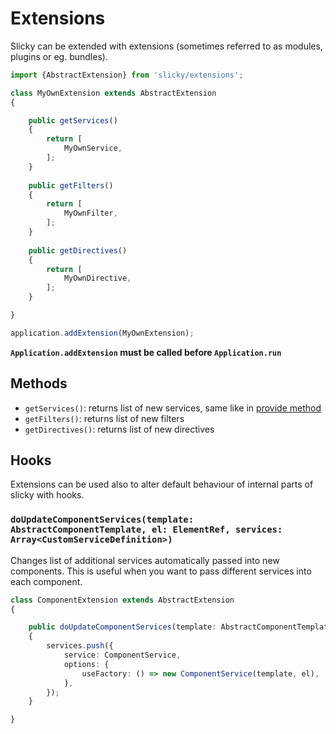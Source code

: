 # Extensions

Slicky can be extended with extensions (sometimes referred to as modules, 
plugins or eg. bundles).
 
```ts
import {AbstractExtension} from 'slicky/extensions';

class MyOwnExtension extends AbstractExtension
{

    public getServices()
    {
        return [
            MyOwnService,
        ];
    }
    
    public getFilters()
    {
        return [
            MyOwnFilter,
        ];
    }
    
    public getDirectives()
    {
        return [
            MyOwnDirective,
        ];
    }

}

application.addExtension(MyOwnExtension);
```

**`Application.addExtension` must be called before `Application.run`**

## Methods

* `getServices()`: returns list of new services, same like in [provide method](./di.md)
* `getFilters()`: returns list of new filters
* `getDirectives()`: returns list of new directives

## Hooks

Extensions can be used also to alter default behaviour of internal parts of slicky
with hooks.

### `doUpdateComponentServices(template: AbstractComponentTemplate, el: ElementRef, services: Array<CustomServiceDefinition>)`

Changes list of additional services automatically passed into new components.
This is useful when you want to pass different services into each component. 

```ts
class ComponentExtension extends AbstractExtension
{

    public doUpdateComponentServices(template: AbstractComponentTemplate, el: ElementRef, services: Array<CustomServiceDefinition>): void
    {
        services.push({
            service: ComponentService,
            options: {
                useFactory: () => new ComponentService(template, el),
            },
        });
    }

}
```
